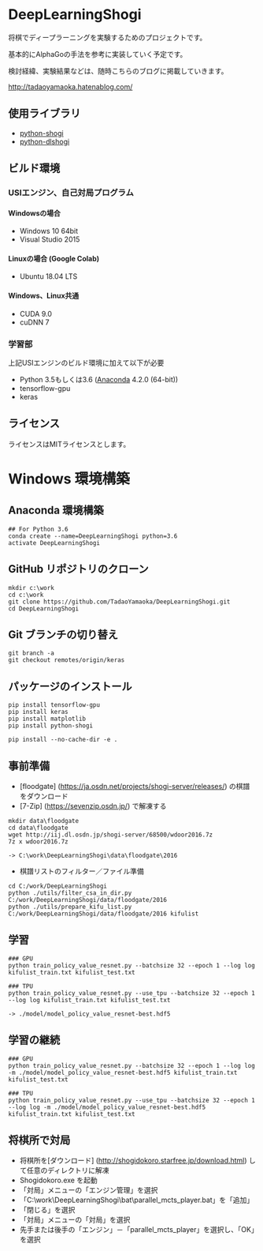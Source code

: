 # DeepLearningShogi

将棋でディープラーニングを実験するためのプロジェクトです。

基本的にAlphaGoの手法を参考に実装していく予定です。

検討経緯、実験結果などは、随時こちらのブログに掲載していきます。

http://tadaoyamaoka.hatenablog.com/

## 使用ライブラリ
* [python-shogi](https://github.com/gunyarakun/python-shogi)
* [python-dlshogi](https://github.com/TadaoYamaoka/python-dlshogi)

## ビルド環境
### USIエンジン、自己対局プログラム
#### Windowsの場合
* Windows 10 64bit
* Visual Studio 2015
#### Linuxの場合 (Google Colab)
* Ubuntu 18.04 LTS
#### Windows、Linux共通
* CUDA 9.0
* cuDNN 7

### 学習部
上記USIエンジンのビルド環境に加えて以下が必要
* Python 3.5もしくは3.6 ([Anaconda](https://www.continuum.io/downloads) 4.2.0 (64-bit))
* tensorflow-gpu
* keras

## ライセンス
ライセンスはMITライセンスとします。

# Windows 環境構築

## Anaconda 環境構築

``` dos
## For Python 3.6
conda create --name=DeepLearningShogi python=3.6
activate DeepLearningShogi
```

## GitHub リポジトリのクローン

``` dos
mkdir c:\work
cd c:\work
git clone https://github.com/TadaoYamaoka/DeepLearningShogi.git
cd DeepLearningShogi
```

## Git ブランチの切り替え

``` dos
git branch -a
git checkout remotes/origin/keras
```

## パッケージのインストール

``` dos
pip install tensorflow-gpu
pip install keras
pip install matplotlib
pip install python-shogi

pip install --no-cache-dir -e .
```

## 事前準備

* [floodgate] (https://ja.osdn.net/projects/shogi-server/releases/) の棋譜をダウンロード
* [7-Zip] (https://sevenzip.osdn.jp/) で解凍する

``` dos
mkdir data\floodgate
cd data\floodgate
wget http://iij.dl.osdn.jp/shogi-server/68500/wdoor2016.7z
7z x wdoor2016.7z

-> C:\work\DeepLearningShogi\data\floodgate\2016
```

* 棋譜リストのフィルター／ファイル準備

``` dos
cd C:/work/DeepLearningShogi
python ./utils/filter_csa_in_dir.py C:/work/DeepLearningShogi/data/floodgate/2016
python ./utils/prepare_kifu_list.py C:/work/DeepLearningShogi/data/floodgate/2016 kifulist
```

## 学習

``` dos
### GPU
python train_policy_value_resnet.py --batchsize 32 --epoch 1 --log log kifulist_train.txt kifulist_test.txt

### TPU
python train_policy_value_resnet.py --use_tpu --batchsize 32 --epoch 1 --log log kifulist_train.txt kifulist_test.txt

-> ./model/model_policy_value_resnet-best.hdf5
```

## 学習の継続

``` dos
### GPU
python train_policy_value_resnet.py --batchsize 32 --epoch 1 --log log -m ./model/model_policy_value_resnet-best.hdf5 kifulist_train.txt kifulist_test.txt

### TPU
python train_policy_value_resnet.py --use_tpu --batchsize 32 --epoch 1 --log log -m ./model/model_policy_value_resnet-best.hdf5 kifulist_train.txt kifulist_test.txt
```

## 将棋所で対局

* 将棋所を[ダウンロード] (http://shogidokoro.starfree.jp/download.html) して任意のディレクトリに解凍
* Shogidokoro.exe を起動
* 「対局」メニューの「エンジン管理」を選択
* 「C:\work\DeepLearningShogi\bat\parallel_mcts_player.bat」を「追加」
* 「閉じる」を選択
* 「対局」メニューの「対局」を選択
* 先手または後手の「エンジン」－「parallel_mcts_player」を選択し、「OK」を選択

